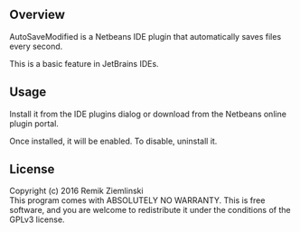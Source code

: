 ## Overview
AutoSaveModified is a Netbeans IDE plugin that automatically saves files every second.

This is a basic feature in JetBrains IDEs.

## Usage
Install it from the IDE plugins dialog or download from the Netbeans online plugin portal.

Once installed, it will be enabled. To disable, uninstall it.

## License
Copyright (c) 2016 Remik Ziemlinski
<br>
This program comes with ABSOLUTELY NO WARRANTY.
This is free software, and you are welcome to redistribute it under the conditions of the GPLv3 license.
